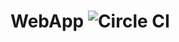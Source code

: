 # WebApp  ![Circle CI](https://circleci.com/gh/CyreniansProject/WebApp.png?style=shield&circle-token=:circle-token)
